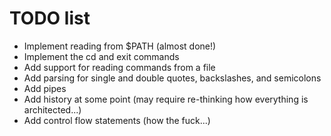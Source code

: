# TODO list
* Implement reading from $PATH (almost done!)
* Implement the cd and exit commands
* Add support for reading commands from a file
* Add parsing for single and double quotes, backslashes, and semicolons
* Add pipes
* Add history at some point (may require re-thinking how everything is architected...)
* Add control flow statements (how the fuck...)
